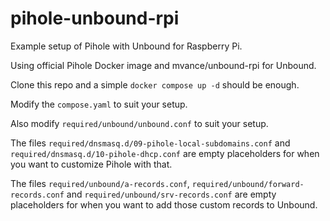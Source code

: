 # pihole-unbound-rpi

Example setup of Pihole with Unbound for Raspberry Pi.

Using official Pihole Docker image and mvance/unbound-rpi for Unbound.

Clone this repo and a simple `docker compose up -d` should be enough.

Modify the `compose.yaml` to suit your setup.

Also modify `required/unbound/unbound.conf` to suit your setup.

The files `required/dnsmasq.d/09-pihole-local-subdomains.conf` and `required/dnsmasq.d/10-pihole-dhcp.conf`
are empty placeholders for when you want to customize Pihole with that.

The files `required/unbound/a-records.conf`, `required/unbound/forward-records.conf` and `required/unbound/srv-records.conf`
are empty placeholders for when you want to add those custom records to Unbound.
